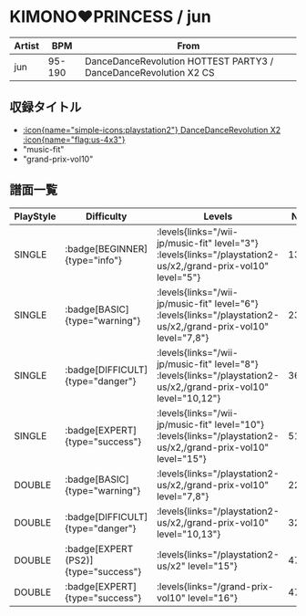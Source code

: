 # KIMONO♥PRINCESS / jun

|Artist|BPM|From|
|------|---|----|
|jun|95-190|DanceDanceRevolution HOTTEST PARTY3 / DanceDanceRevolution X2 CS|

## 収録タイトル

- [:icon{name="simple-icons:playstation2"} DanceDanceRevolution X2 :icon{name="flag:us-4x3"}](/playstation2-us/x2)
- "music-fit"
- "grand-prix-vol10"

## 譜面一覧

|PlayStyle|Difficulty|Levels|Notes|Movie|
|---------|----------|------|-----|-----|
|SINGLE| :badge[BEGINNER]{type="info"}| :levels{links="/wii-jp/music-fit" level="3"} :levels{links="/playstation2-us/x2,/grand-prix-vol10" level="5"}|136/14||
|SINGLE| :badge[BASIC]{type="warning"}| :levels{links="/wii-jp/music-fit" level="6"} :levels{links="/playstation2-us/x2,/grand-prix-vol10" level="7,8"}|234/27||
|SINGLE| :badge[DIFFICULT]{type="danger"}| :levels{links="/wii-jp/music-fit" level="8"} :levels{links="/playstation2-us/x2,/grand-prix-vol10" level="10,12"}|366/28||
|SINGLE| :badge[EXPERT]{type="success"}| :levels{links="/wii-jp/music-fit" level="10"} :levels{links="/playstation2-us/x2,/grand-prix-vol10" level="15"}|510/35||
|DOUBLE| :badge[BASIC]{type="warning"}| :levels{links="/playstation2-us/x2,/grand-prix-vol10" level="7,8"}|220/27||
|DOUBLE| :badge[DIFFICULT]{type="danger"}| :levels{links="/playstation2-us/x2,/grand-prix-vol10" level="10,13"}|328/16||
|DOUBLE| :badge[EXPERT (PS2)]{type="success"}| :levels{links="/playstation2-us/x2" level="15"}|473/17||
|DOUBLE| :badge[EXPERT]{type="success"}| :levels{links="/grand-prix-vol10" level="16"}|473/17||
